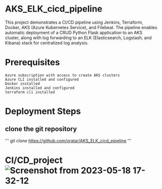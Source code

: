 # AKS_ELK_cicd_pipeline

This project demonstrates a CI/CD pipeline using Jenkins, Terraform, Docker, AKS (Azure Kubernetes Service), and Filebeat. The pipeline enables automatic deployment of a CRUD Python Flask application to an AKS cluster, along with log forwarding to an ELK (Elasticsearch, Logstash, and Kibana) stack for centralized log analysis.

# Prerequisites

    Azure subscription with access to create AKS clusters
    Azure CLI installed and configured
    Docker installed
    Jenkins installed and configured
    terraform cli installed

# Deployment Steps
## clone the git repository
   '''
   git clone https://github.com/oratar/AKS_ELK_cicd_pipeline
   '''

# CI/CD_project![Screenshot from 2023-05-18 17-32-12](https://github.com/oratar/mix_project_repo/assets/121873526/8c97e5e0-c98a-4513-994b-aba2dbe23c36)

